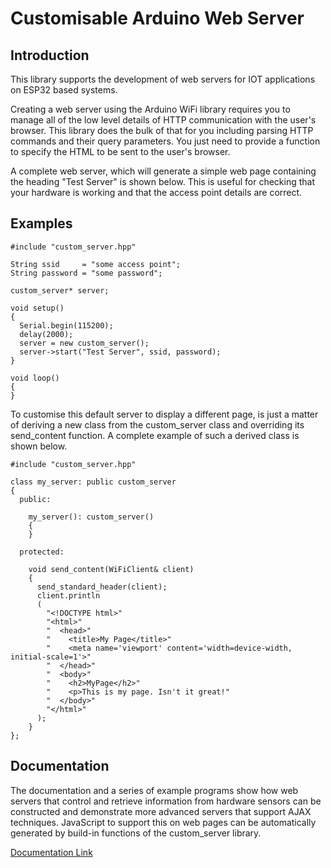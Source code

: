 # Customisable Arduino Web Server #

## Introduction ##

This library supports the development of web servers for IOT applications 
on ESP32 based systems.

Creating a web server using the Arduino WiFi library requires you to manage 
all of the low level details of HTTP communication with the user's browser. 
This library does the bulk of that for you including parsing HTTP commands 
and their query parameters. You just need to provide a function to specify 
the HTML to be sent to the user's browser. 

A complete web server, which will generate a simple web page containing the 
heading "Test Server" is shown below. This is useful for checking that your 
hardware is working and that the access point details are correct.

## Examples ##

```
#include "custom_server.hpp"
 
String ssid     = "some access point";
String password = "some password";
 
custom_server* server;
 
void setup()
{
  Serial.begin(115200);
  delay(2000);
  server = new custom_server();
  server->start("Test Server", ssid, password);
}
 
void loop()
{
}
```

To customise this default server to display a different page, is just a 
matter of deriving a new class from the custom_server class and
overriding its send_content function. A complete example of such a derived class
is shown below.

```
#include "custom_server.hpp"
 
class my_server: public custom_server
{
  public:
 
    my_server(): custom_server()
    {
    }
 
  protected:
 
    void send_content(WiFiClient& client)
    {
      send_standard_header(client);
      client.println
      (
        "<!DOCTYPE html>"
        "<html>"
        "  <head>"
        "    <title>My Page</title>"
        "    <meta name='viewport' content='width=device-width, initial-scale=1'>"
        "  </head>"
        "  <body>"
        "    <h2>MyPage</h2>"
        "    <p>This is my page. Isn't it great!"
        "  </body>"
        "</html>"
      );
    }
}; 
```

## Documentation ##

The documentation and a series of example programs show how web servers that
control and retrieve information from hardware sensors can be constructed
and demonstrate more advanced servers that support AJAX techniques. JavaScript 
to support this on web pages can be automatically generated by build-in
functions of the custom_server library. 

[Documentation Link](https://carinasagittarius.co.uk/articles/Custom-Server/docs/)
